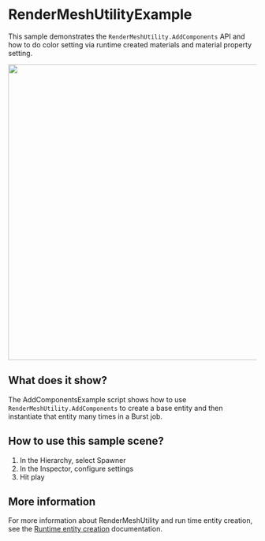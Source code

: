 # RenderMeshUtilityExample

This sample demonstrates the `RenderMeshUtility.AddComponents` API and how to do color setting via runtime created materials and material property setting.

<img src="../../../../READMEimages/RenderMeshUtilityExample.PNG" width="600">

## What does it show?

The AddComponentsExample script shows how to use `RenderMeshUtility.AddComponents` to create a base entity and then instantiate that entity many times in a Burst job.

## How to use this sample scene?

1. In the Hierarchy, select Spawner
2. In the Inspector, configure settings
3. Hit play

## More information

For more information about RenderMeshUtility and run time entity creation, see the [Runtime entity creation](https://docs.unity3d.com/Packages/com.unity.entities.graphics@1.0/manual/runtime-entity-creation.html) documentation.
